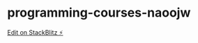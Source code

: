 # programming-courses-naoojw

[Edit on StackBlitz ⚡️](https://stackblitz.com/edit/programming-courses-naoojw)